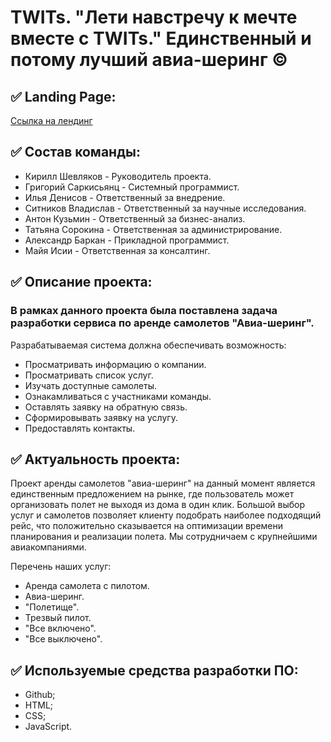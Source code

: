 # TWITs. "Лети навстречу к мечте вместе с TWITs." Единственный и потому лучший авиа-шеринг ©

## ✅ Landing Page: 
[Ссылка на лендинг](https://julesinspection.github.io/TWITS-website/)

## ✅ Состав команды:

   * Кирилл Шевляков - Руководитель проекта.
   * Григорий Саркисьянц - Системный программист.
   * Илья Денисов - Ответственный за внедрение.
   * Ситников Владислав - Ответственный за научные исследования.
   * Антон Кузьмин - Ответственный за бизнес-анализ.
   * Татьяна Сорокина - Ответственная за администрирование.
   * Александр Баркан - Прикладной программист.
   * Майя Исии - Ответственная за консалтинг.

## ✅ Описание проекта:
### В рамках данного проекта была поставлена задача разработки сервиса по аренде самолетов "Авиа-шеринг". 
  
  Разрабатываемая система должна обеспечивать возможность:
* Просматривать информацию о компании.
* Просматривать список услуг.
* Изучать доступные самолеты.
* Ознакамливаться с участниками команды.
* Оставлять заявку на обратную связь.
* Сформировывать заявку на услугу.
* Предоставлять контакты.


## ✅ Актуальность проекта:
Проект аренды самолетов "авиа-шеринг" на данный момент является единственным предложением на рынке, где пользователь может организовать полет не выходя из дома в один клик. Большой выбор услуг и самолетов позволяет клиенту подобрать наиболее подходящий рейс, что положительно сказывается на оптимизации времени планирования и реализации полета. Мы сотрудничаем с крупнейшими авиакомпаниями. 

Перечень наших услуг:
   * Аренда самолета с пилотом.
   * Авиа-шеринг.
   * "Полетище".
   * Трезвый пилот.
   * "Все включено".
   * "Все выключено".


## ✅ Используемые средства разработки ПО:
* Github;
* HTML;
* CSS;
* JavaScript.
